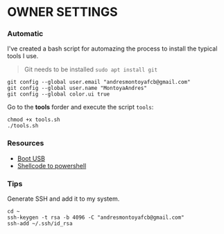 # OWNER SETTINGS

### Automatic

I've created a bash script for automazing the process to install the typical tools I use.

> Git needs to be installed `sudo apt install git`

```
git config --global user.email "andresmontoyafcb@gmail.com"
git config --global user.name "MontoyaAndres"
git config --global color.ui true
```

Go to the **tools** forder and execute the script `tools`:

```
chmod +x tools.sh
./tools.sh
```

### Resources

- [Boot USB](https://www.linuxadictos.com/17778.html)
- [Shellcode to powershell](https://www.trustedsec.com/2013/05/native-powershell-x86-shellcode-injection-on-64-bit-platforms/)

### Tips

Generate SSH and add it to my system.

```
cd ~
ssh-keygen -t rsa -b 4096 -C "andresmontoyafcb@gmail.com"
ssh-add ~/.ssh/id_rsa
```
